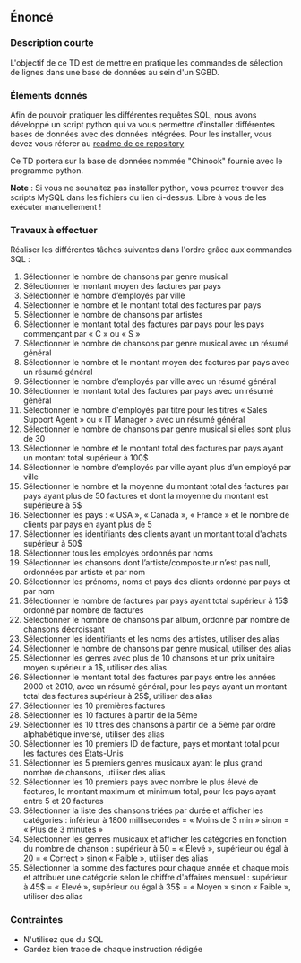 ## Énoncé

### Description courte

L'objectif de ce TD est de mettre en pratique les commandes de sélection de lignes dans une base de données au sein d'un SGBD.

### Éléments donnés 

Afin de pouvoir pratiquer les différentes requêtes SQL, nous avons développé un script python qui va vous permettre d'installer différentes bases de données avec des données intégrées. Pour les installer, vous devez vous réferer au <a href="https://github.com/Microleadoff/database-installer-py" title="repository du code python d'installation des bases de données" target="_blank">readme de ce repository</a>

Ce TD portera sur la base de données nommée "Chinook" fournie avec le programme python.

**Note** : Si vous ne souhaitez pas installer python, vous pourrez trouver des scripts MySQL dans les fichiers du lien ci-dessus. Libre à vous de les exécuter manuellement !

### Travaux à effectuer

Réaliser les différentes tâches suivantes dans l'ordre grâce aux commandes SQL :

1. Sélectionner le nombre de chansons par genre musical
2. Sélectionner le montant moyen des factures par pays
3. Sélectionner le nombre d’employés par ville
4. Sélectionner le nombre et le montant total des factures par pays 
5. Sélectionner le nombre de chansons par artistes
6. Sélectionner le montant total des factures par pays pour les pays commençant par « C » ou « S »
7. Sélectionner le nombre de chansons par genre musical avec un résumé général
8. Sélectionner le nombre et le montant moyen des factures par pays avec un résumé général
9. Sélectionner le nombre d’employés par ville avec un résumé général
10. Sélectionner le montant total des factures par pays avec un résumé général
11. Sélectionner le nombre d'employés par titre pour les titres « Sales Support Agent » ou « IT Manager » avec un résumé général
12. Sélectionner le nombre de chansons par genre musical si elles sont plus de 30
13. Sélectionner le nombre et le montant total des factures par pays ayant un montant total supérieur à 100$
14. Sélectionner le nombre d’employés par ville ayant plus d’un employé par ville
15. Sélectionner le nombre et la moyenne du montant total des factures par pays ayant plus de 50 factures et dont la moyenne du montant est supérieure à 5$
16. Sélectionner les pays : « USA », « Canada », « France » et le nombre de clients par pays en ayant plus de 5
17. Sélectionner les identifiants des clients ayant un montant total d'achats supérieur à 50$
18. Sélectionner tous les employés ordonnés par noms
19. Sélectionner les chansons dont l’artiste/compositeur n’est pas null, ordonnées par artiste et par nom
20. Sélectionner les prénoms, noms et pays des clients ordonné par pays et par nom
21. Sélectionner le nombre de factures par pays ayant total supérieur à 15$ ordonné par nombre de factures
22. Sélectionner le nombre de chansons par album, ordonné par nombre de chansons décroissant
23. Sélectionner les identifiants et les noms des artistes, utiliser des alias
24. Sélectionner le nombre de chansons par genre musical, utiliser des alias
25. Sélectionner les genres avec plus de 10 chansons et un prix unitaire moyen supérieur à 1$, utiliser des alias
26. Sélectionner le montant total des factures par pays entre les années 2000 et 2010, avec un résumé général, pour les pays ayant un montant total des factures supérieur à 25$, utiliser des alias
27. Sélectionner les 10 premières factures
28. Sélectionner les 10 factures à partir de la 5ème
29. Sélectionner les 10 titres des chansons à partir de la 5ème par ordre alphabétique inversé, utiliser des alias
30. Sélectionner les 10 premiers ID de facture, pays et montant total pour les factures des États-Unis 
31. Sélectionner les 5 premiers genres musicaux ayant le plus grand nombre de chansons, utiliser des alias
32. Sélectionner les 10 premiers pays avec nombre le plus élevé de factures, le montant maximum et minimum total, pour les pays ayant entre 5 et 20 factures
33. Sélectionner la liste des chansons triées par durée et afficher les catégories : inférieur à 1800 millisecondes = « Moins de 3 min » sinon = « Plus de 3 minutes »
34. Sélectionner les genres musicaux et afficher les catégories en fonction du nombre de chanson : supérieur à 50 = « Élevé », supérieur ou égal à 20 = « Correct » sinon « Faible », utiliser des alias
35. Sélectionner la somme des factures pour chaque année et chaque mois et attribuer une catégorie selon le chiffre d'affaires mensuel : supérieur à 45$ = « Élevé », supérieur ou égal à 35$ = « Moyen » sinon « Faible », utiliser des alias

### Contraintes

- N'utilisez que du SQL
- Gardez bien trace de chaque instruction rédigée